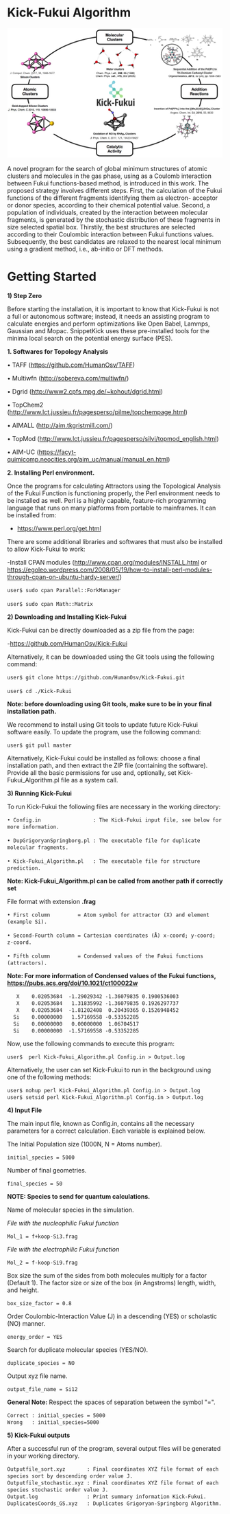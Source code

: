 # Kick-Fukui Algorithm

![alt text](https://github.com/HumanOsv/Logos/blob/master/Gihub.jpg)

A novel program for the search of global minimum structures of atomic clusters and molecules in the gas phase, using as a Coulomb interaction between Fukui functions-based method, is introduced in this work. The proposed strategy involves different steps. First, the calculation of the Fukui functions of the different fragments identifying them as electron- acceptor or donor species, according to their chemical potential value. Second, a population of individuals, created by the interaction between molecular fragments, is generated by the stochastic distribution of these fragments in size selected spatial box. Thirstily, the best structures are selected according to their Coulombic interaction between Fukui functions values.  Subsequently, the best candidates are relaxed to the nearest local minimum using a gradient method, i.e., ab-initio or DFT methods.


# Getting Started

**1)	Step Zero**

Before starting the installation, it is important to know that Kick-Fukui is not a full or autonomous software; instead, it needs an assisting program to calculate energies and perform optimizations like Open Babel, Lammps, Gaussian and Mopac. SnippetKick uses these pre-installed tools for the minima local search on the potential energy surface (PES).

**1. Softwares for Topology Analysis**

  •	TAFF (https://github.com/HumanOsv/TAFF)

  •	Multiwfn (http://sobereva.com/multiwfn/)

  •	Dgrid (http://www2.cpfs.mpg.de/~kohout/dgrid.html)

  •	TopChem2 (http://www.lct.jussieu.fr/pagesperso/pilme/topchempage.html)
  
  •	AIMALL (http://aim.tkgristmill.com/)
   
  •	TopMod (http://www.lct.jussieu.fr/pagesperso/silvi/topmod_english.html)

  •	AIM-UC (https://facyt-quimicomp.neocities.org/aim_uc/manual/manual_en.html)


**2. Installing Perl environment.**

Once the programs for calculating Attractors using the Topological Analysis of the Fukui Function is functioning properly, the Perl environment needs to be installed as well. Perl is a highly capable, feature-rich programming language that runs on many platforms from portable to mainframes.
It can be installed from:
- https://www.perl.org/get.html

There are some additional libraries and softwares that must also be installed to allow Kick-Fukui to work:

-Install CPAN modules (http://www.cpan.org/modules/INSTALL.html or https://egoleo.wordpress.com/2008/05/19/how-to-install-perl-modules-through-cpan-on-ubuntu-hardy-server/)

    user$ sudo cpan Parallel::ForkManager
      
    user$ sudo cpan Math::Matrix

**2)	Downloading and Installing Kick-Fukui**

Kick-Fukui can be directly downloaded as a zip file from the page:

-https://github.com/HumanOsv/Kick-Fukui

Alternatively, it can be downloaded using the Git tools using the following command:

    user$ git clone https://github.com/HumanOsv/Kick-Fukui.git

    user$ cd ./Kick-Fukui

**Note: before downloading using Git tools, make sure to be in your final installation path.**

We recommend to install using Git tools to update future Kick-Fukui software easily. To update the program, use the following command:

    user$ git pull master
	
Alternatively, Kick-Fukui could be installed as follows: choose a final installation path, and then extract the ZIP file (containing the software). Provide all the basic permissions for use and, optionally, set Kick-Fukui_Algorithm.pl file as a system call.

**3)	Running Kick-Fukui**

To run Kick-Fukui the following files are necessary in the working directory:

    • Config.in                 : The Kick-Fukui input file, see below for more information.
    
    • DupGrigoryanSpringborg.pl : The executable file for duplicate molecular fragments.

    • Kick-Fukui_Algorithm.pl   : The executable file for structure prediction.

**Note: Kick-Fukui_Algorithm.pl can be called from another path if correctly set**

File format with extension **.frag**

    • First column         = Atom symbol for attractor (X) and element (example Si).

    • Second-Fourth column = Cartesian coordinates (Å) x-coord; y-coord; z-coord.
  
    • Fifth column         = Condensed values of the Fukui functions (attractors).

**Note: For more information of Condensed values of the Fukui functions, https://pubs.acs.org/doi/10.1021/ct100022w**

       X	0.02053684	-1.29029342	-1.36079835	0.1900536003
       X	0.02053684	 1.31835992	-1.36079835	0.1926297737
       X	0.02053684	-1.81202408	 0.20439365	0.1526948452
      Si	0.00000000	 1.57169558	-0.53352285
      Si	0.00000000	 0.00000000	 1.06704517
      Si	0.00000000	-1.57169558	-0.53352285

Now, use the following commands to execute this program:

    user$  perl Kick-Fukui_Algorithm.pl Config.in > Output.log

Alternatively, the user can set Kick-Fukui to run in the background using one of the following methods:

    user$ nohup perl Kick-Fukui_Algorithm.pl Config.in > Output.log
    user$ setsid perl Kick-Fukui_Algorithm.pl Config.in > Output.log

**4)	Input File**

The main input file, known as Config.in, contains all the necessary parameters for a correct calculation. Each variable is explained below.

The Initial Population size (1000N, N = Atoms number).

    initial_species = 5000

Number of final geometries.

    final_species = 50

**NOTE: Species to send for quantum calculations.**

Name of molecular species in the simulation.

*File with the nucleophilic Fukui function*

    Mol_1 = f+koop-Si3.frag

*File with the electrophilic Fukui function* 

    Mol_2 = f-koop-Si9.frag

Box size the sum of the sides from both molecules multiply for a factor (Default 1). The factor size or size of the box (in Angstroms) length, width, and height.

    box_size_factor = 0.8

Order Coulombic-Interaction Value (J) in a descending (YES) or scholastic (NO) manner. 

    energy_order = YES

Search for duplicate molecular species (YES/NO).

    duplicate_species = NO

Output xyz file name. 

    output_file_name = Si12

**General Note:** Respect the spaces of separation between the symbol "=".

    Correct : initial_species = 5000
    Wrong   : initial_species=5000

**5) Kick-Fukui outputs**

After a successful run of the program, several output files will be generated in your working directory.

    Outputfile_sort.xyz       : Final coordinates XYZ file format of each species sort by descending order value J.
    Outputfile_stochastic.xyz : Final coordinates XYZ file format of each species stochastic order value J.
    Output.log                : Print summary information Kick-Fukui.
    DuplicatesCoords_GS.xyz   : Duplicates Grigoryan-Springborg Algorithm.




